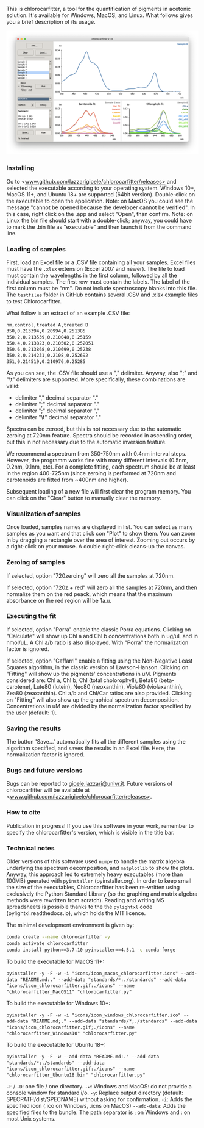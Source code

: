 This is chlorocarfitter, a tool for the quantification of pigments in acetonic solution. It's available for Windows, MacOS, and Linux. What follows gives you a brief description of its usage. 

![screenshot-v1.0.png](icons/screenshot-v1.0.png)

### Installing

Go to <www.github.com/lazzarigioele/chlorocarfitter/releases> and selected the executable according to your operating system. Windows 10+, MacOS 11+, and Ubuntu 18+ are supported (64bit version). Double-click on the executable to open the application. Note: on MacOS you could see the message "cannot be opened because the developer cannot be verified". In this case, right click on the .app and select "Open", than confirm. Note: on Linux the bin file should start with a double-click; anyway, you could have to mark the .bin file as "executable" and then launch it from the command line.

### Loading of samples

First, load an Excel file or a .CSV file containing all your samples. Excel files must have the `.xlsx` extension (Excel 2007 and newer). The file to load must contain the wavelengths in the first column, followed by all the individual samples. The first row must contain the labels. The label of the first column must be "nm". Do not include spectroscopy blanks into this file. The `testfiles` folder in GitHub contains several .CSV and .xlsx example files to test Chlorocarfitter. 

What follow is an extract of an example .CSV file:

    nm,control,treated A,treated B
    350,0.213394,0.20994,0.251385
    350.2,0.213539,0.210048,0.25159
    350.4,0.213823,0.210502,0.252051
    350.6,0.213868,0.210699,0.25238
    350.8,0.214231,0.2108,0.252692
    351,0.214519,0.210976,0.25285

As you can see, the .CSV file should use a "," delimiter. Anyway, also ";" and "\t" delimiters are supported. More specifically, these combinations are valid:
- delimiter "," decimal separator "." 
- delimiter ";" decimal separator "."
- delimiter ";" decimal separator ","
- delimiter "\t" decimal separator "."



Spectra can be zeroed, but this is not necessary due to the automatic zeroing at 720nm feature. Spectra should be recorded in ascending order, but this in not necessary due to the automatic inversion feature. 

We recommend a spectrum from 350-750nm with 0.4nm interval steps. However, the programm works fine with many different intervals (0.5nm, 0.2nm, 0.1nm, etc). For a complete fitting, each spectrum should be at least in the region 400-725nm (since zeroing is performed at 720nm and carotenoids are fitted from ~400nm and higher).

Subsequent loading of a new file will first clear the program memory. You can click on the "Clear" button to manually clear the memory. 

### Visualization of samples

Once loaded, samples names are displayed in list. You can select as many samples as you want and that click con "Plot" to show them. You can zoom in by dragging a rectangle over the area of interest. Zooming out occurs by a right-click on your mouse. A double right-click cleans-up the canvas.

### Zeroing of samples

If selected, option "720zeroing" will zero all the samples at 720nm.

If selected, option "720z.+ red" will zero all the samples at 720nm, and then normalize them on the red peack, which means that the maximum absorbance on the red region will be 1a.u.

### Executing the fit

If selected, option "Porra" enable the classic Porra equations. Clicking on "Calculate" will show up Chl a and Chl b concentrations both in ug/uL and in nmol/uL. A Chl a/b ratio is also displayed. With "Porra" the normalization factor is ignored.

If selected, option "Caffarri" enable a fitting using the Non-Negative Least Squares algorithm, in the classic version of Lawson-Hanson. Clicking on "Fitting" will show up the pigments' concentrations in uM. Pigments considered are: Chl a, Chl b,  Chl (total cholorophyll), Beta80 (beta-carotene), Lute80 (lutein), Neo80 (neoxanthin), Viola80 (violaxanthin), Zea80 (zeaxanthin). Chl a/b and Chl/Car ratios are also provided. Clicking on "Fitting" will also show up the graphical spectrum decomposition. Concentrations in uM are divided by the normalization factor specified by the user (default: 1).

### Saving the results

The button 'Save...' automatically fits all the different samples using the algorithm specified, and saves the results in an Excel file. Here, the normalization factor is ignored.

### Bugs and future versions

Bugs can be reported to <gioele.lazzari@univr.it>. Future versions of chlorocarfitter will be available at <www.github.com/lazzarigioele/chlorocarfitter/releases>.

### How to cite

Publication in progress!
If you use this software in your work, remember to specify the chlorocarfitter's version, which is visible in the title bar.

### Technical notes

Older versions of this software used `numpy` to handle the matrix algebra underlying the spectrum decomposition, and `matplotlib` to show the plots. Anyway, this approach led to extremely heavy executables (more than 100MB) geerated with `pyinstaller` (pyinstaller.org). In order to keep small the size of the executables, Chlorocarfitter has been re-written using exclusively the Python Standard Library (so the graphing and matrix algebra methods were rewritten from scratch). Reading and writing MS spreadsheets is possible thanks to the the `pylightxl` code (pylightxl.readthedocs.io), which holds the MIT licence. 

The minimal development environment is given by:

```bash
conda create --name chlorocarfitter -y
conda activate chlorocarfitter
conda install python==3.7.10 pyinstaller==4.5.1 -c conda-forge
```

To build the executable for MacOS 11+:
```
pyinstaller -y -F -w -i "icons/icon_macos_chlorocarfitter.icns" --add-data "README.md:." --add-data "standards/*:./standards" --add-data "icons/icon_chlorocarfitter.gif:./icons" --name "chlorocarfitter_MacOS11" "chlorocarfitter.py"
```

To build the executable for Windows 10+:
```
pyinstaller -y -F -w -i "icons/icon_windows_chlorocarfitter.ico" --add-data "README.md;." --add-data "standards/*;./standards" --add-data "icons/icon_chlorocarfitter.gif;./icons" --name "chlorocarfitter_Windows10" "chlorocarfitter.py"
```

To build the executable for Ubuntu 18+:
```
pyinstaller -y -F -w --add-data "README.md:." --add-data "standards/*:./standards" --add-data "icons/icon_chlorocarfitter.gif:./icons" --name "chlorocarfitter_Ubuntu18.bin" "chlorocarfitter.py"
```

`-F` / `-D`: one file / one directory.
`-w`: Windows and MacOS: do not provide a console window for standard i/o.
`-y`: Replace output directory (default: SPECPATH/dist/SPECNAME) without asking for confirmation.
`-i`: Adds the specified icon (.ico on Windows, .icns on MacOS)
`--add-data`: Adds the specified files to the bundle. The path separator is ; on Windows and : on most Unix systems.
